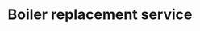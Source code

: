 ---
title: "Boiler replacement service"
alt: "Replacing old or inefficient boilers with high-performance, energy-efficient models"
description: "Replacing old or inefficient boilers with high-performance, energy-efficient models"
category: "gas-heating-engineer"
subcategory: "boiler-replacement"
image: "/tradespeople/gas-heating-engineer/boiler-replacement.png"
ogImage: "/tradespeople/gas-heating-engineer/boiler-replacement.png"
colour: "blue"
pathtxt: "Boiler replacement"
published: true
---